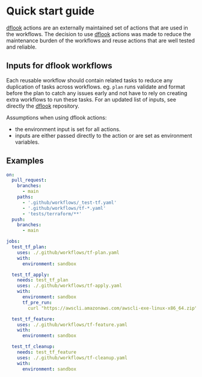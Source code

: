 # Quick start guide
[dflook](https://github.com/dflook/terraform-github-actions) actions are an externally maintained set of actions that are used in the workflows.
The decision to use [dflook](https://github.com/dflook/terraform-github-actions) actions was made to reduce the maintenance burden of the workflows and reuse actions that are well tested and reliable.

## Inputs for dflook workflows

Each reusable workflow should contain related tasks to reduce any duplication of tasks across workflows. eg. `plan` runs validate and format before the plan to catch any issues early and not have to rely on creating extra workflows to run these tasks. For an updated list of inputs, see directly the [dflook](https://github.com/dflook/terraform-github-actions) repository.


Assumptions when using dflook actions:

- the environment input is set for all actions.
- inputs are either passed directly to the action or are set as environment variables.

## Examples 
```yaml
on:
  pull_request:
    branches:
      - main
    paths:
      - '.github/workflows/_test-tf.yaml'
      - '.github/workflows/tf-*.yaml'
      - 'tests/terraform/**'
  push:
    branches:
      - main

jobs:
  test_tf_plan:
    uses: ./.github/workflows/tf-plan.yaml
    with:
      environment: sandbox

  test_tf_apply:
    needs: test_tf_plan
    uses: ./.github/workflows/tf-apply.yaml
    with:
      environment: sandbox
      tf_pre_run:
        curl "https://awscli.amazonaws.com/awscli-exe-linux-x86_64.zip" -o "awscliv2.zip" && unzip -qq awscliv2.zip && ./aws/install

  test_tf_feature:
    uses: ./.github/workflows/tf-feature.yaml
    with:
      environment: sandbox

  test_tf_cleanup:
    needs: test_tf_feature
    uses: ./.github/workflows/tf-cleanup.yaml
    with:
      environment: sandbox
```
